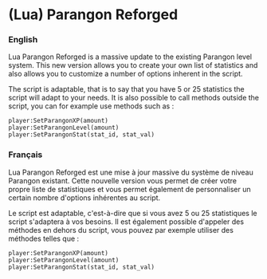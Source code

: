# (Lua) Parangon Reforged


### English
Lua Parangon Reforged is a massive update to the existing Parangon level system.
This new version allows you to create your own list of statistics and also allows you to customize a number of options inherent in the script.

The script is adaptable, that is to say that you have 5 or 25 statistics the script will adapt to your needs.
It is also possible to call methods outside the script, you can for example use methods such as : 

```
player:SetParangonXP(amount)
player:SetParangonLevel(amount)
player:SetParangonStat(stat_id, stat_val)
```

### Français
Lua Parangon Reforged est une mise à jour massive du système de niveau Parangon existant.
Cette nouvelle version vous permet de créer votre propre liste de statistiques et vous permet également de personnaliser un certain nombre d'options inhérentes au script.

Le script est adaptable, c'est-à-dire que si vous avez 5 ou 25 statistiques le script s'adaptera à vos besoins.
Il est également possible d'appeler des méthodes en dehors du script, vous pouvez par exemple utiliser des méthodes telles que : 

```
player:SetParangonXP(amount)
player:SetParangonLevel(amount)
player:SetParangonStat(stat_id, stat_val)
```
